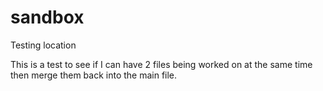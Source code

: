 sandbox
=======

Testing location

This is a test to see if I can have 2 files being worked on at the same time then merge them back into the main file.
